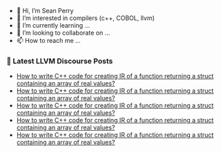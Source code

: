 - 👋 Hi, I’m Sean Perry
- 👀 I’m interested in compilers (c++, COBOL, llvm)
- 🌱 I’m currently learning ...
- 💞️ I’m looking to collaborate on ...
- 📫 How to reach me ...

<!---
s66perry/s66perry is a ✨ special ✨ repository because its `README.md` (this file) appears on your GitHub profile.
You can click the Preview link to take a look at your changes.
--->
### 📕 Latest LLVM Discourse Posts

<!-- DISCOURSE-LLVM:START -->
- [How to write C++ code for creating IR of a function returning a struct containing an array of real values?](https://discourse.llvm.org/t/how-to-write-c-code-for-creating-ir-of-a-function-returning-a-struct-containing-an-array-of-real-values/69788#post_7)
- [How to write C++ code for creating IR of a function returning a struct containing an array of real values?](https://discourse.llvm.org/t/how-to-write-c-code-for-creating-ir-of-a-function-returning-a-struct-containing-an-array-of-real-values/69788#post_6)
- [How to write C++ code for creating IR of a function returning a struct containing an array of real values?](https://discourse.llvm.org/t/how-to-write-c-code-for-creating-ir-of-a-function-returning-a-struct-containing-an-array-of-real-values/69788#post_5)
- [How to write C++ code for creating IR of a function returning a struct containing an array of real values?](https://discourse.llvm.org/t/how-to-write-c-code-for-creating-ir-of-a-function-returning-a-struct-containing-an-array-of-real-values/69788#post_4)
- [How to write C++ code for creating IR of a function returning a struct containing an array of real values?](https://discourse.llvm.org/t/how-to-write-c-code-for-creating-ir-of-a-function-returning-a-struct-containing-an-array-of-real-values/69788#post_3)
<!-- DISCOURSE-LLVM:END -->
